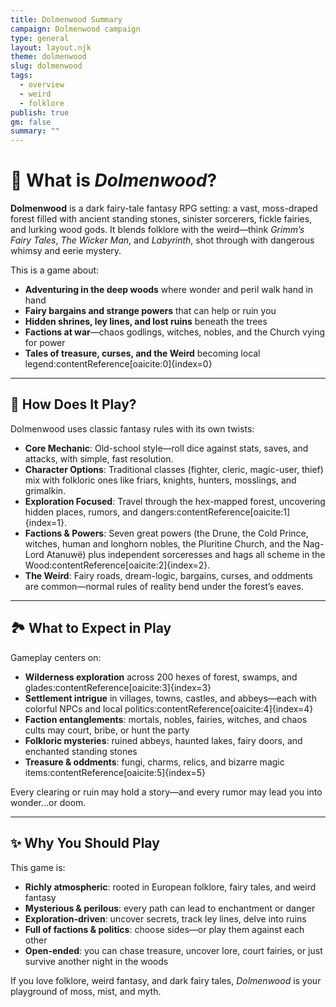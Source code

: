 ```yaml
---
title: Dolmenwood Summary
campaign: Dolmenwood campaign
type: general
layout: layout.njk
theme: dolmenwood
slug: dolmenwood
tags:
  - overview
  - weird
  - folklore
publish: true
gm: false
summary: ""
---
```


# 🌲 What is *Dolmenwood*?

**Dolmenwood** is a dark fairy-tale fantasy RPG setting: a vast, moss-draped forest filled with ancient standing stones, sinister sorcerers, fickle fairies, and lurking wood gods. It blends folklore with the weird—think *Grimm’s Fairy Tales*, *The Wicker Man*, and *Labyrinth*, shot through with dangerous whimsy and eerie mystery.

This is a game about:
- **Adventuring in the deep woods** where wonder and peril walk hand in hand  
- **Fairy bargains and strange powers** that can help or ruin you  
- **Hidden shrines, ley lines, and lost ruins** beneath the trees  
- **Factions at war**—chaos godlings, witches, nobles, and the Church vying for power  
- **Tales of treasure, curses, and the Weird** becoming local legend:contentReference[oaicite:0]{index=0}

---

## 🎲 How Does It Play?

Dolmenwood uses classic fantasy rules with its own twists:

- **Core Mechanic**: Old-school style—roll dice against stats, saves, and attacks, with simple, fast resolution.  
- **Character Options**: Traditional classes (fighter, cleric, magic-user, thief) mix with folkloric ones like friars, knights, hunters, mosslings, and grimalkin.  
- **Exploration Focused**: Travel through the hex-mapped forest, uncovering hidden places, rumors, and dangers:contentReference[oaicite:1]{index=1}.  
- **Factions & Powers**: Seven great powers (the Drune, the Cold Prince, witches, human and longhorn nobles, the Pluritine Church, and the Nag-Lord Atanuwë) plus independent sorceresses and hags all scheme in the Wood:contentReference[oaicite:2]{index=2}.  
- **The Weird**: Fairy roads, dream-logic, bargains, curses, and oddments are common—normal rules of reality bend under the forest’s eaves.

---

## 🏞️ What to Expect in Play

Gameplay centers on:
- **Wilderness exploration** across 200 hexes of forest, swamps, and glades:contentReference[oaicite:3]{index=3}  
- **Settlement intrigue** in villages, towns, castles, and abbeys—each with colorful NPCs and local politics:contentReference[oaicite:4]{index=4}  
- **Faction entanglements**: mortals, nobles, fairies, witches, and chaos cults may court, bribe, or hunt the party  
- **Folkloric mysteries**: ruined abbeys, haunted lakes, fairy doors, and enchanted standing stones  
- **Treasure & oddments**: fungi, charms, relics, and bizarre magic items:contentReference[oaicite:5]{index=5}

Every clearing or ruin may hold a story—and every rumor may lead you into wonder…or doom.

---

## ✨ Why You Should Play

This game is:
- **Richly atmospheric**: rooted in European folklore, fairy tales, and weird fantasy  
- **Mysterious & perilous**: every path can lead to enchantment or danger  
- **Exploration-driven**: uncover secrets, track ley lines, delve into ruins  
- **Full of factions & politics**: choose sides—or play them against each other  
- **Open-ended**: you can chase treasure, uncover lore, court fairies, or just survive another night in the woods  

If you love folklore, weird fantasy, and dark fairy tales, *Dolmenwood* is your playground of moss, mist, and myth.  
